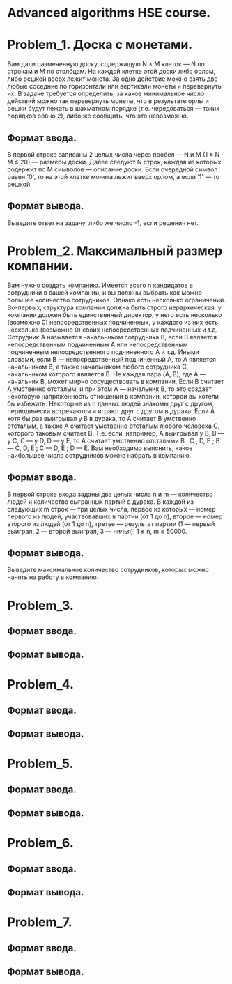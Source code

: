 # Advanced algorithms HSE course.

# Problem_1. Доска с монетами.
Вам дали размеченную доску, содержащую N × M клеток — N по строкам и M по столбцам. На каждой клетке этой доски либо орлом, либо решкой вверх лежит монета. За одно действие можно взять две любые соседние по горизонтали или вертикали монеты и перевернуть их. В задаче требуется определить, за какое минимальное число действий можно так перевернуть монеты, что в результате орлы и решки будут лежать в шахматном порядке (т.е. чередоваться — таких порядков ровно 2), либо же сообщить, что это невозможно.
## Формат ввода.
В первой строке записаны 2 целых числа через пробел — N и M (1 ≤ N ⋅ M ≤ 20) — размеры доски. Далее следуют N строк, каждая из которых содержит по M символов — описание доски. Если очередной символ равен '0', то на этой клетке монета лежит вверх орлом, а если '1' — то решкой.
## Формат вывода.
Выведите ответ на задачу, либо же число -1, если решения нет.

#
#
# Problem_2. Максимальный размер компании.
Вам нужно создать компанию. Имеется всего n кандидатов в сотрудники в вашей компании, и вы должны выбрать как можно большее количество сотрудников. Однако есть несколько ограничений. Во-первых, структура компании должна быть строго иерархическая: у компании должен быть единственный директор, у него есть несколько (возможно 0) непосредственных подчиненных, у каждого из них есть несколько (возможно 0) своих непосредственных подчиненных и т.д.
Сотрудник A называется начальником сотрудника B, если B является непосредственным подчиненным A или непосредственным подчиненным непосредственного подчиненного A и т.д. Иными словами, если B — непосредственный подчиненный A, то A является начальником B, а также начальником любого сотрудника C, начальником которого является B. Не каждая пара (A, B), где A — начальник B, может мирно сосуществовать в компании. Если 
B считает A умственно отсталым, и при этом A — начальник B, то это создает некоторую напряженность отношений в компании, которой вы хотели бы избежать. 
Некоторые из n данных людей знакомы друг с другом, периодически встречаются и играют друг с другом в дурака. Если A хотя бы раз выигрывал у B в дурака, то A считает B умственно отсталым, а также A считает умственно отсталым любого человека C, которого таковым считает B. Т.е. если, например, A выигрывал у B, B — у C, C — у D, D — у E, то A считает умственно отсталыми B , C , D, E ; B — C, D, E ; C — D, E ; D — E.
Вам необходимо выяснить, какое наибольшее число сотрудников можно набрать в компанию.
## Формат ввода.
В первой строке входа заданы два целых числа n и m — количество людей и количество сыгранных партий в дурака. В каждой из следующих m строк — три целых числа, первое из которых — номер первого из людей, участвовавших в партии (от 1 до n), второе — номер второго из людей (от 1 до n), третье — результат партии (1 — первый выиграл, 2 — второй выиграл, 3 — ничья). 1 ≤ n, m ≤ 50000.
## Формат вывода.
Выведите максимальное количество сотрудников, которых можно нанять на работу в компанию.
#
#
# Problem_3. 
## Формат ввода.
## Формат вывода.
#
# Problem_4. 
## Формат ввода.
## Формат вывода.
#
# Problem_5. 
## Формат ввода.
## Формат вывода.
#
# Problem_6. 
## Формат ввода.
## Формат вывода.
#
# Problem_7. 
## Формат ввода.
## Формат вывода.

